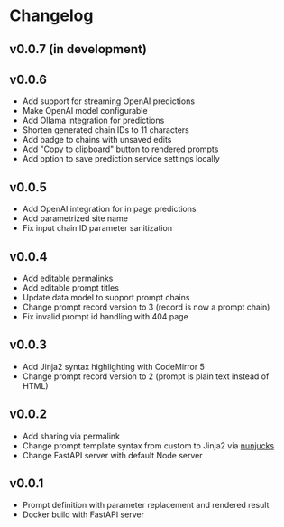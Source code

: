 # Changelog

## v0.0.7 (in development)

## v0.0.6

* Add support for streaming OpenAI predictions
* Make OpenAI model configurable
* Add Ollama integration for predictions
* Shorten generated chain IDs to 11 characters
* Add badge to chains with unsaved edits
* Add "Copy to clipboard" button to rendered prompts
* Add option to save prediction service settings locally

## v0.0.5

* Add OpenAI integration for in page predictions
* Add parametrized site name
* Fix input chain ID parameter sanitization

## v0.0.4

* Add editable permalinks
* Add editable prompt titles
* Update data model to support prompt chains
* Change prompt record version to 3 (record is now a prompt chain)
* Fix invalid prompt id handling with 404 page

## v0.0.3

* Add Jinja2 syntax highlighting with CodeMirror 5
* Change prompt record version to 2 (prompt is plain text instead of HTML)

## v0.0.2

* Add sharing via permalink
* Change prompt template syntax from custom to Jinja2 via [nunjucks](https://mozilla.github.io/nunjucks/)
* Change FastAPI server with default Node server

## v0.0.1

* Prompt definition with parameter replacement and rendered result
* Docker build with FastAPI server